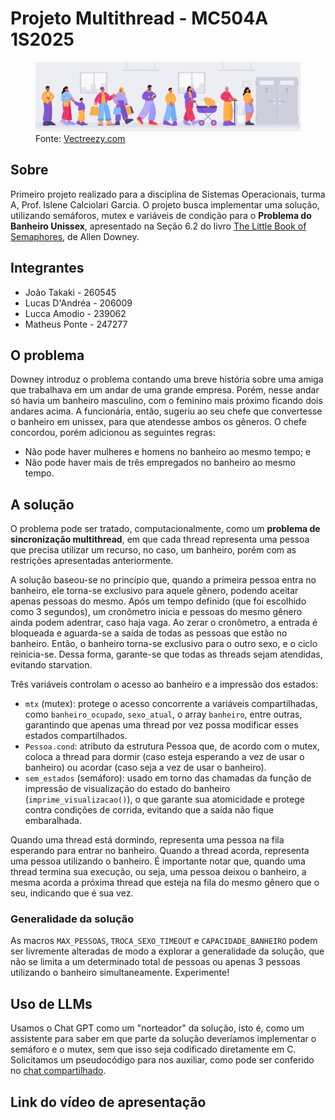 # Projeto Multithread - MC504A 1S2025
<figure>
  <img src="decoracao_fila.jpg" alt="Desenho de pessoas na fila de um banheiro">
  <figcaption>Fonte: <a href="https://pt.vecteezy.com/">Vectreezy.com</a></figcaption>
</figure>

## Sobre
Primeiro projeto realizado para a disciplina de Sistemas Operacionais, turma A, Prof. Islene Calciolari Garcia. O projeto busca implementar uma solução, utilizando semáforos, mutex e variáveis de condição para o <b>Problema do Banheiro Unissex</b>, apresentado na Seção 6.2 do livro <a href="https://greenteapress.com/wp/semaphores/">The Little Book of Semaphores</a>, de Allen Downey.

## Integrantes
<ul>
  <li>João Takaki - 260545</li>
  <li>Lucas D'Andréa - 206009</li>
  <li>Lucca Amodio - 239062</li>
  <li>Matheus Ponte - 247277</li>
</ul>

## O problema
Downey introduz o problema contando uma breve história sobre uma amiga que trabalhava em um andar de uma grande empresa. Porém, nesse andar só havia um banheiro masculino, com o feminino mais próximo ficando dois andares acima. A funcionária, então, sugeriu ao seu chefe que convertesse o banheiro em unissex, para que atendesse ambos os gêneros. O chefe concordou, porém adicionou as seguintes regras:
<ul>
  <li>Não pode haver mulheres e homens no banheiro ao mesmo tempo; e</li>
  <li>Não pode haver mais de três empregados no banheiro ao mesmo tempo.</li>
</ul>

## A solução
O problema pode ser tratado, computacionalmente, como um <b>problema de sincronização multithread</b>, em que cada thread representa uma pessoa que precisa utilizar um recurso, no caso, um banheiro, porém com as restrições apresentadas anteriormente.

A solução baseou-se no princípio que, quando a primeira pessoa entra no banheiro, ele torna-se exclusivo para aquele gênero, podendo aceitar apenas pessoas do mesmo. Após um tempo definido (que foi escolhido como 3 segundos), um cronômetro inicia e pessoas do mesmo gênero ainda podem adentrar, caso haja vaga. Ao zerar o cronômetro, a entrada é bloqueada e aguarda-se a saída de todas as pessoas que estão no banheiro. Então, o banheiro torna-se exclusivo para o outro sexo, e o ciclo reinicia-se. Dessa forma, garante-se que todas as threads sejam atendidas, evitando starvation.

Três variáveis controlam o acesso ao banheiro e a impressão dos estados: 
<ul>
  <li><code>mtx</code> (mutex): protege o acesso concorrente a variáveis compartilhadas, como <code>banheiro_ocupado</code>, <code>sexo_atual</code>, o array <code>banheiro</code>, entre outras, garantindo que apenas uma thread por vez possa modificar esses estados compartilhados.</li>
  <li><code>Pessoa.cond</code>: atributo da estrutura Pessoa que, de acordo com o mutex, coloca a thread para dormir (caso esteja esperando a vez de usar o banheiro) ou acordar (caso seja a vez de usar o banheiro). 
  <li><code>sem_estados</code> (semáforo): usado em torno das chamadas da função de impressão de visualização do estado do banheiro (<code>imprime_visualizacao()</code>), o que garante sua atomicidade e protege contra condições de corrida, evitando que a saída não fique embaralhada.</li>
</ul>

Quando uma thread está dormindo, representa uma pessoa na fila esperando para entrar no banheiro. Quando a thread acorda, representa uma pessoa utilizando o banheiro. É importante notar que, quando uma thread termina sua execução, ou seja, uma pessoa deixou o banheiro, a mesma acorda a próxima thread que esteja na fila do mesmo gênero que o seu, indicando que é sua vez.

### Generalidade da solução
As macros <code>MAX_PESSOAS</code>, <code>TROCA_SEXO_TIMEOUT</code> e <code>CAPACIDADE_BANHEIRO</code> podem ser livremente alteradas de modo a explorar a generalidade da solução, que não se limita a um determinado total de pessoas ou apenas 3 pessoas utilizando o banheiro simultaneamente. Experimente!

## Uso de LLMs 
Usamos o Chat GPT como um "norteador" da solução, isto é, como um assistente para saber em que parte da solução deveríamos implementar o semáforo e o mutex, sem que isso seja codificado diretamente em C. Solicitamos um pseudocódigo para nos auxiliar, como pode ser conferido no <a href="https://chatgpt.com/share/68068b4c-6860-800f-ab4a-b935b1e87c76">chat compartilhado</a>.

## Link do vídeo de apresentação
